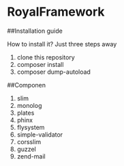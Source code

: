 # RoyalFramework

##Installation guide

How to install it? Just three steps away

1. clone this repository
2. composer install
3. composer dump-autoload

##Componen

1. slim
2. monolog
3. plates
4. phinx
5. flysystem
6. simple-validator
7. corsslim
8. guzzel
9. zend-mail
